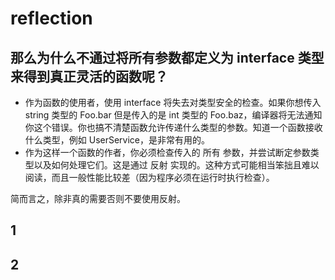 # reflection

## 那么为什么不通过将所有参数都定义为 interface 类型来得到真正灵活的函数呢？

- 作为函数的使用者，使用 interface 将失去对类型安全的检查。如果你想传入 string 类型的 Foo.bar 但是传入的是 int 类型的 Foo.baz，编译器将无法通知你这个错误。你也搞不清楚函数允许传递什么类型的参数。知道一个函数接收什么类型，例如 UserService，是非常有用的。
- 作为这样一个函数的作者，你必须检查传入的 所有 参数，并尝试断定参数类型以及如何处理它们。这是通过 反射 实现的。这种方式可能相当笨拙且难以阅读，而且一般性能比较差（因为程序必须在运行时执行检查）。

简而言之，除非真的需要否则不要使用反射。
&emsp;&emsp;

## 1

## 2